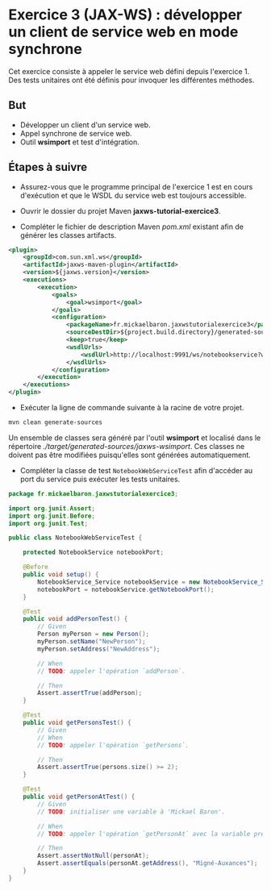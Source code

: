 # Exercice 3 (JAX-WS) : développer un client de service web en mode synchrone

Cet exercice consiste à appeler le service web défini depuis l'exercice 1\. Des tests unitaires ont été définis pour invoquer les différentes méthodes.

## But

- Développer un client d'un service web.
- Appel synchrone de service web.
- Outil **wsimport** et test d'intégration.

## Étapes à suivre

- Assurez-vous que le programme principal de l'exercice 1 est en cours d'exécution et que le WSDL du service web est toujours accessible.

- Ouvrir le dossier du projet Maven **jaxws-tutorial-exercice3**.

- Compléter le fichier de description Maven _pom.xml_ existant afin de générer les classes artifacts.

```xml
<plugin>
    <groupId>com.sun.xml.ws</groupId>
    <artifactId>jaxws-maven-plugin</artifactId>
    <version>${jaxws.version}</version>
    <executions>
        <execution>
            <goals>
                <goal>wsimport</goal>
            </goals>
            <configuration>
                <packageName>fr.mickaelbaron.jaxwstutorialexercice3</packageName>
                <sourceDestDir>${project.build.directory}/generated-sources/jaxws-wsimport</sourceDestDir>
                <keep>true</keep>
                <wsdlUrls>
                    <wsdlUrl>http://localhost:9991/ws/notebookservice?wsdl</wsdlUrl>
                </wsdlUrls>
            </configuration>
        </execution>
    </executions>
</plugin>
```

- Exécuter la ligne de commande suivante à la racine de votre projet.

```bash
mvn clean generate-sources
```

Un ensemble de classes sera généré par l'outil **wsimport** et localisé dans le répertoire _./target/generated-sources/jaxws-wsimport_. Ces classes ne doivent pas être modifiées puisqu'elles sont générées automatiquement.

- Compléter la classe de test `NotebookWebServiceTest` afin d'accéder au port du service puis exécuter les tests unitaires.

```java
package fr.mickaelbaron.jaxwstutorialexercice3;

import org.junit.Assert;
import org.junit.Before;
import org.junit.Test;

public class NotebookWebServiceTest {

    protected NotebookService notebookPort;

    @Before
    public void setup() {
        NotebookService_Service notebookService = new NotebookService_Service();
        notebookPort = notebookService.getNotebookPort();
    }

    @Test
    public void addPersonTest() {
        // Given
        Person myPerson = new Person();
        myPerson.setName("NewPerson");
        myPerson.setAddress("NewAddress");

        // When
        // TODO: appeler l'opération `addPerson`.

        // Then
        Assert.assertTrue(addPerson);
    }

    @Test
    public void getPersonsTest() {
        // Given
        // When
        // TODO: appeler l'opération `getPersons`.

        // Then
        Assert.assertTrue(persons.size() >= 2);
    }

    @Test
    public void getPersonAtTest() {
        // Given
        // TODO: initialiser une variable à 'Mickael Baron'.

        // When
        // TODO: appeler l'opération `getPersonAt` avec la variable précédente.

        // Then
        Assert.assertNotNull(personAt);
        Assert.assertEquals(personAt.getAddress(), "Migné-Auxances");
    }
}
```
